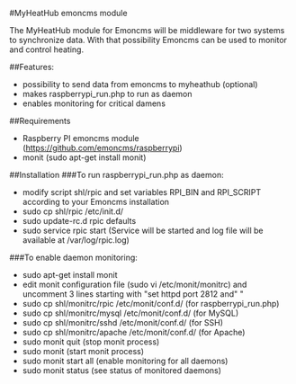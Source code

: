 #MyHeatHub emoncms module

The MyHeatHub module for Emoncms will be middleware for two systems to synchronize data. With that possibility Emoncms can be used to monitor and control heating.

##Features:
- possibility to send data from emoncms to myheathub (optional)
- makes raspberrypi_run.php to run as daemon
- enables monitoring for critical damens

##Requirements
- Raspberry PI emoncms module (https://github.com/emoncms/raspberrypi)
- monit (sudo apt-get install monit)

##Installation
###To run raspberrypi_run.php as daemon:
- modify script shl/rpic and set variables RPI_BIN and RPI_SCRIPT according to your Emoncms installation
- sudo cp shl/rpic /etc/init.d/
- sudo update-rc.d rpic defaults
- sudo service rpic start (Service will be started and log file will be available at /var/log/rpic.log)

###To enable daemon monitoring:
- sudo apt-get install monit
- edit monit configuration file (sudo vi /etc/monit/monitrc) and uncomment 3 lines starting with "set httpd port 2812 and" "
- sudo cp shl/monitrc/rpic /etc/monit/conf.d/   (for raspberrypi_run.php)
- sudo cp shl/monitrc/mysql /etc/monit/conf.d/  (for MySQL)
- sudo cp shl/monitrc/sshd /etc/monit/conf.d/   (for SSH)
- sudo cp shl/monitrc/apache /etc/monit/conf.d/ (for Apache)
- sudo monit quit      (stop monit process)
- sudo monit           (start monit process)
- sudo monit start all (enable monitoring for all daemons)
- sudo monit status    (see status of monitored daemons)
